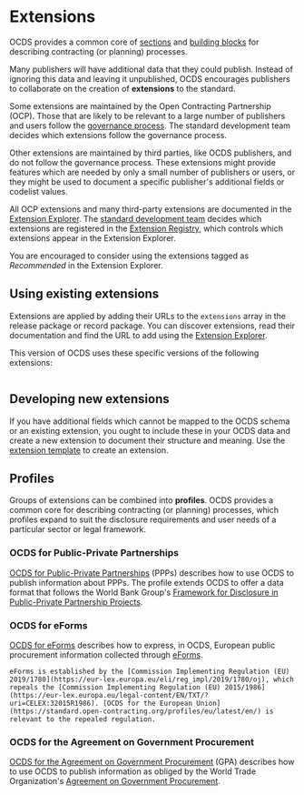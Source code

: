 # Extensions

OCDS provides a common core of [sections](../../schema/reference.md#release-structure) and [building blocks](../../schema/reference.md#building-block-reference) for describing contracting (or planning) processes.

Many publishers will have additional data that they could publish. Instead of ignoring this data and leaving it unpublished, OCDS encourages publishers to collaborate on the creation of **extensions** to the standard.

Some extensions are maintained by the Open Contracting Partnership (OCP). Those that are likely to be relevant to a large number of publishers and users follow the [governance process](../../governance/index). The standard development team decides which extensions follow the governance process.

Other extensions are maintained by third parties, like OCDS publishers, and do not follow the governance process. These extensions might provide features which are needed by only a small number of publishers or users, or they might be used to document a specific publisher's additional fields or codelist values.

All OCP extensions and many third-party extensions are documented in the [Extension Explorer](https://extensions.open-contracting.org/en/). The [standard development team](../../governance/index) decides which extensions are registered in the [Extension Registry](https://github.com/open-contracting/extension_registry#readme), which controls which extensions appear in the Extension Explorer.

You are encouraged to consider using the extensions tagged as *Recommended* in the Extension Explorer.

## Using existing extensions

Extensions are applied by adding their URLs to the `extensions` array in the release package or record package. You can discover extensions, read their documentation and find the URL to add using the [Extension Explorer](https://extensions.open-contracting.org/en/).

This version of OCDS uses these specific versions of the following extensions:

```{extensionexplorerlinklist}
```

## Developing new extensions

If you have additional fields which cannot be mapped to the OCDS schema or an existing extension, you ought to include these in your OCDS data and create a new extension to document their structure and meaning. Use the [extension template](https://github.com/open-contracting/standard_extension_template) to create an extension.

## Profiles

Groups of extensions can be combined into **profiles**. OCDS provides a common core for describing contracting (or planning) processes, which profiles expand to suit the disclosure requirements and user needs of a particular sector or legal framework.

### OCDS for Public-Private Partnerships

[OCDS for Public-Private Partnerships](https://standard.open-contracting.org/profiles/ppp/latest/en/) (PPPs) describes how to use OCDS to publish information about PPPs. The profile extends OCDS to offer a data format that follows the World Bank Group's [Framework for Disclosure in Public-Private Partnership Projects](https://www.worldbank.org/en/topic/publicprivatepartnerships/brief/ppp-tools#T1).

### OCDS for eForms

[OCDS for eForms](https://standard.open-contracting.org/profiles/eforms/latest/en/) describes how to express, in OCDS, European public procurement information collected through [eForms](https://single-market-economy.ec.europa.eu/single-market/public-procurement/digital-procurement/eforms_en).

```{note}
eForms is established by the [Commission Implementing Regulation (EU) 2019/1780](https://eur-lex.europa.eu/eli/reg_impl/2019/1780/oj), which repeals the [Commission Implementing Regulation (EU) 2015/1986](https://eur-lex.europa.eu/legal-content/EN/TXT/?uri=CELEX:32015R1986). [OCDS for the European Union](https://standard.open-contracting.org/profiles/eu/latest/en/) is relevant to the repealed regulation.
```

### OCDS for the Agreement on Government Procurement

[OCDS for the Agreement on Government Procurement](https://standard.open-contracting.org/profiles/gpa/latest/en/) (GPA) describes how to use OCDS to publish information as obliged by the World Trade Organization's [Agreement on Government Procurement](https://www.wto.org/english/docs_e/legal_e/rev-gpr-94_01_e.htm).

